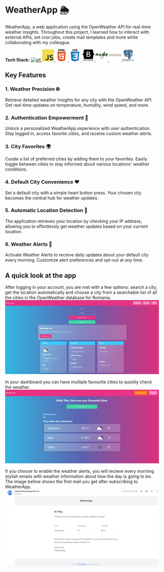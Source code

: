 # WeatherApp 🌦️

WeatherApp, a web application using the OpenWeather API for real-time weather insights. Throughout this project, I learned how to interact with external APIs, set cron jobs, create mail templates and more while collaborating with my colleague.

**Tech Stack:** <a href="https://git-scm.com/" target="_blank" rel="noreferrer"> <img src="https://www.vectorlogo.zone/logos/git-scm/git-scm-icon.svg" alt="git" width="40" height="40"/> </a> <a href="https://developer.mozilla.org/en-US/docs/Web/JavaScript" target="_blank" rel="noreferrer"> <img src="https://raw.githubusercontent.com/devicons/devicon/master/icons/javascript/javascript-original.svg" alt="javascript" width="40" height="40"/> </a> <a href="https://www.w3.org/html/" target="_blank" rel="noreferrer"> <img src="https://raw.githubusercontent.com/devicons/devicon/master/icons/html5/html5-original-wordmark.svg" alt="html5" width="40" height="40"/> </a> <a href="https://www.w3schools.com/css/" target="_blank" rel="noreferrer"> <img src="https://raw.githubusercontent.com/devicons/devicon/master/icons/css3/css3-original-wordmark.svg" alt="css3" width="40" height="40"/> </a> <a href="https://getbootstrap.com" target="_blank" rel="noreferrer"> <img src="https://raw.githubusercontent.com/devicons/devicon/master/icons/bootstrap/bootstrap-plain-wordmark.svg" alt="bootstrap" width="40" height="40"/> </a> <a href="https://nodejs.org" target="_blank" rel="noreferrer"> <img src="https://raw.githubusercontent.com/devicons/devicon/master/icons/nodejs/nodejs-original-wordmark.svg" alt="nodejs" width="40" height="40"/> </a> <a href="https://expressjs.com" target="_blank" rel="noreferrer"> <img src="https://raw.githubusercontent.com/devicons/devicon/master/icons/express/express-original-wordmark.svg" alt="express" width="40" height="40"/> </a> <a href="https://www.postgresql.org" target="_blank" rel="noreferrer"> <img src="https://raw.githubusercontent.com/devicons/devicon/master/icons/postgresql/postgresql-original-wordmark.svg" alt="postgresql" width="40" height="40"/> </a>

## Key Features

### 1. Weather Precision 🌐

Retrieve detailed weather insights for any city with the OpenWeather API. Get real-time updates on temperature, humidity, wind speed, and more.

### 2. Authentication Empowerment 🔐

Unlock a personalized WeatherApp experience with user authentication. Stay logged in, access favorite cities, and receive custom weather alerts.

### 3. City Favorites 🌍

Curate a list of preferred cities by adding them to your favorites. Easily toggle between cities to stay informed about various locations' weather conditions.

### 4. Default City Convenience ❤️

Set a default city with a simple heart button press. Your chosen city becomes the central hub for weather updates.

### 5. Automatic Location Detection 📍

The application retrieves your location by checking your IP address, allowing you to effortlessly get weather updates based on your current location.

### 6. Weather Alerts 🚨

Activate Weather Alerts to receive daily updates about your default city every morning. Customize alert preferences and opt-out at any time.

## A quick look at the app

After logging in your account, you are met with a few options: search a city, get the location automatically and choose a city from a searchable list of all the cities in the OpenWeather database for Romania.
![Landing Page](https://github.com/TimiAndrei/WeatherApp/blob/1888714a744cfaadae3954d6714d4bcf3cec2c91/preview/LandingPage.png)

In your dashboard you can have multiple favourite cities to quickly check the weather.
![Dashboard](https://github.com/TimiAndrei/WeatherApp/blob/1888714a744cfaadae3954d6714d4bcf3cec2c91/preview/Dashboard.png)

If you choose to enable the weather alerts, you will recieve every morning stylish emails with weather information about how the day is going to be. The image bellow shows the first mail you get after subscribing to WeatherApp.
![Email Preview](https://github.com/TimiAndrei/WeatherApp/blob/1888714a744cfaadae3954d6714d4bcf3cec2c91/preview/SubscriptionConfirmationMail.png)
